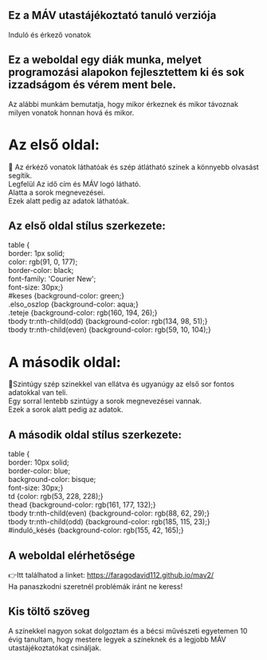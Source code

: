 ## Ez a MÁV utastájékoztató tanuló verziója

Induló és érkező vonatok

## Ez a weboldal egy diák munka, melyet programozási alapokon fejlesztettem ki és sok izzadságom és vérem ment bele.

Az alábbi munkám bemutatja, hogy mikor érkeznek és mikor távoznak milyen vonatok honnan hová és mikor.

# Az első oldal:
🚂 Az érkéző vonatok láthatóak és szép átlátható színek a könnyebb olvasást segítik.<br>
Legfelül Az idő cím és MÁV logó látható.<br>
Alatta a sorok megnevezései.<br>
Ezek alatt pedig az adatok láthatóak.<br>
## Az első oldal stílus szerkezete:
table {<br>
    border: 1px solid;<br>
    color: rgb(91, 0, 177);<br>
    border-color: black;<br> 
    font-family: 'Courier New';<br>
    font-size: 30px;}<br>
#keses {background-color: green;}<br>
.elso_oszlop {background-color: aqua;}<br>
.teteje {background-color: rgb(160, 194, 26);}<br>
tbody tr:nth-child(odd) {background-color: rgb(134, 98, 51);}<br>
tbody tr:nth-child(even) {background-color: rgb(59, 10, 104);}<br>

# A második oldal:
🚉Szintúgy szép szinekkel van ellátva és ugyanúgy az első sor fontos adatokkal van teli.<br>
Egy sorral lentebb szintúgy a sorok megnevezései vannak.<br>
Ezek a sorok alatt pedig az adatok.<br>
## A második oldal stílus szerkezete:
table {<br>
    border: 10px solid;<br>
    border-color: blue;<br>
    background-color: bisque;<br>
    font-size: 30px;}<br>
td {color: rgb(53, 228, 228);}<br>
thead {background-color: rgb(161, 177, 132);}<br>
tbody tr:nth-child(even) {background-color: rgb(88, 62, 29);}<br>
tbody tr:nth-child(odd) {background-color: rgb(185, 115, 23);}<br>
#induló_késés {background-color: rgb(155, 42, 165);}<br>

## A weboldal elérhetősége
👉Itt találhatod a linket: https://faragodavid112.github.io/mav2/<br>
Ha panaszkodni szeretnél problémák iránt ne keress!<br>

## Kis töltő szöveg
A színekkel nagyon sokat dolgoztam és a bécsi művészeti egyetemen 10 évig tanultam, hogy mestere legyek a színeknek és a legjobb MÁV utastájékoztatókat csináljak.